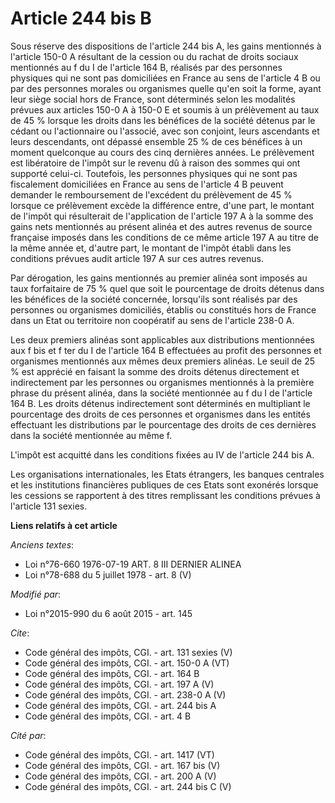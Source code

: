 # Article 244 bis B

Sous réserve des dispositions de l'article 244 bis A, les gains mentionnés à l'article 150-0 A résultant de la cession ou du
rachat de droits sociaux mentionnés au f du I de l'article 164 B, réalisés par des personnes physiques qui ne sont pas
domiciliées en France au sens de l'article 4 B ou par des personnes morales ou organismes quelle qu'en soit la forme, ayant
leur siège social hors de France, sont déterminés selon les modalités prévues aux articles 150-0 A à 150-0 E et soumis à un
prélèvement au taux de 45 % lorsque les droits dans les bénéfices de la société détenus par le cédant ou l'actionnaire ou
l'associé, avec son conjoint, leurs ascendants et leurs descendants, ont dépassé ensemble 25 % de ces bénéfices à un moment
quelconque au cours des cinq dernières années. Le prélèvement est libératoire de l'impôt sur le revenu dû à raison des sommes
qui ont supporté celui-ci. Toutefois, les personnes physiques qui ne sont pas fiscalement domiciliées en France au sens de
l'article 4 B peuvent demander le remboursement de l'excédent du prélèvement de 45 % lorsque ce prélèvement excède la
différence entre, d'une part, le montant de l'impôt qui résulterait de l'application de l'article 197 A à la somme des gains
nets mentionnés au présent alinéa et des autres revenus de source française imposés dans les conditions de ce même article
197 A au titre de la même année et, d'autre part, le montant de l'impôt établi dans les conditions prévues audit article 197
A sur ces autres revenus. 

Par dérogation, les gains mentionnés au premier alinéa sont imposés au taux forfaitaire de 75 % quel que soit le pourcentage
de droits détenus dans les bénéfices de la société concernée, lorsqu'ils sont réalisés par des personnes ou organismes
domiciliés, établis ou constitués hors de France dans un Etat ou territoire non coopératif au sens de l'article 238-0 A. 

Les deux premiers alinéas sont applicables aux distributions mentionnées aux f bis et f ter du I de l'article 164 B
effectuées au profit des personnes et organismes mentionnés aux mêmes deux premiers alinéas. Le seuil de 25 % est apprécié en
faisant la somme des droits détenus directement et indirectement par les personnes ou organismes mentionnés à la première
phrase du présent alinéa, dans la société mentionnée au f du I de l'article 164 B. Les droits détenus indirectement sont
déterminés en multipliant le pourcentage des droits de ces personnes et organismes dans les entités effectuant les
distributions par le pourcentage des droits de ces dernières dans la société mentionnée au même f. 

L'impôt est acquitté dans les conditions fixées au IV de l'article 244 bis A. 

Les organisations internationales, les Etats étrangers, les banques centrales et les institutions financières publiques de
ces Etats sont exonérés lorsque les cessions se rapportent à des titres remplissant les conditions prévues à l'article 131
sexies.

**Liens relatifs à cet article**

_Anciens textes_:

  - Loi n°76-660 1976-07-19 ART. 8 III DERNIER ALINEA
  - Loi n°78-688 du 5 juillet 1978 - art. 8 (V)

_Modifié par_:

  - Loi n°2015-990 du 6 août 2015 - art. 145

_Cite_:

  - Code général des impôts, CGI. - art. 131 sexies (V)
  - Code général des impôts, CGI. - art. 150-0 A (VT)
  - Code général des impôts, CGI. - art. 164 B
  - Code général des impôts, CGI. - art. 197 A (V)
  - Code général des impôts, CGI. - art. 238-0 A (V)
  - Code général des impôts, CGI. - art. 244 bis A
  - Code général des impôts, CGI. - art. 4 B

_Cité par_:

  - Code général des impôts, CGI. - art. 1417 (VT)
  - Code général des impôts, CGI. - art. 167 bis (V)
  - Code général des impôts, CGI. - art. 200 A (V)
  - Code général des impôts, CGI. - art. 244 bis C (V)
